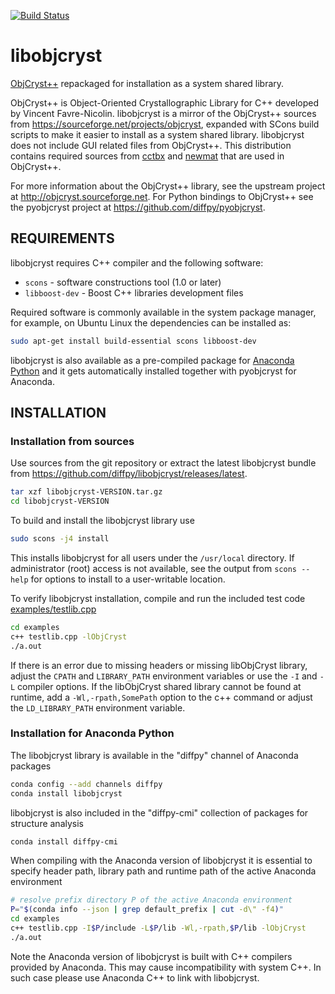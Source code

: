 [![Build Status](https://travis-ci.org/diffpy/libobjcryst.svg?branch=master)](https://travis-ci.org/diffpy/libobjcryst)

# libobjcryst

[ObjCryst++](http://objcryst.sourceforge.net) repackaged
for installation as a system shared library.

ObjCryst++ is Object-Oriented Crystallographic Library for C++ developed
by Vincent Favre-Nicolin.  libobjcryst is a mirror of the
ObjCryst++ sources from https://sourceforge.net/projects/objcryst,
expanded with SCons build scripts to make it easier to install as
a system shared library.  libobjcryst does not include GUI related
files from ObjCryst++.  This distribution contains required
sources from [cctbx](http://cctbx.sourceforge.net/current/) and
[newmat](http://www.robertnz.net/nm_intro.htm) that are used in
ObjCryst++.

For more information about the ObjCryst++ library, see the upstream project at
http://objcryst.sourceforge.net.  For Python bindings to ObjCryst++ see the
pyobjcryst project at https://github.com/diffpy/pyobjcryst.


## REQUIREMENTS

libobjcryst requires C++ compiler and the following software:

* `scons` - software constructions tool (1.0 or later)
* `libboost-dev` - Boost C++ libraries development files

Required software is commonly available in the system package manager,
for example, on Ubuntu Linux the dependencies can be installed as:

```sh
sudo apt-get install build-essential scons libboost-dev
```

libobjcryst is also available as a pre-compiled package for
[Anaconda Python](https://www.anaconda.com/download) and it
gets automatically installed together with pyobjcryst for
Anaconda.


## INSTALLATION

### Installation from sources

Use sources from the git repository or extract the latest libobjcryst
bundle from https://github.com/diffpy/libobjcryst/releases/latest.

```sh
tar xzf libobjcryst-VERSION.tar.gz
cd libobjcryst-VERSION
```

To build and install the libobjcryst library use

```sh
sudo scons -j4 install
```

This installs libobjcryst for all users under the `/usr/local` directory.
If administrator (root) access is not available, see the output from
`scons --help` for options to install to a user-writable location.

To verify libobjcryst installation, compile and run the included
test code [examples/testlib.cpp](examples/testlib.cpp)

```sh
cd examples
c++ testlib.cpp -lObjCryst
./a.out
```

If there is an error due to missing headers or missing libObjCryst
library, adjust the `CPATH` and `LIBRARY_PATH` environment variables or
use the `-I` and `-L` compiler options.  If the libObjCryst shared library
cannot be found at runtime, add a `-Wl,-rpath,SomePath` option to the
c++ command or adjust the `LD_LIBRARY_PATH` environment variable.

### Installation for Anaconda Python

The libobjcryst library is available in the "diffpy" channel of Anaconda
packages

```sh
conda config --add channels diffpy
conda install libobjcryst
```

libobjcryst is also included in the "diffpy-cmi" collection of packages
for structure analysis

```sh
conda install diffpy-cmi
```

When compiling with the Anaconda version of libobjcryst it is essential to
specify header path, library path and runtime path of the active Anaconda
environment

```sh
# resolve prefix directory P of the active Anaconda environment
P="$(conda info --json | grep default_prefix | cut -d\" -f4)"
cd examples
c++ testlib.cpp -I$P/include -L$P/lib -Wl,-rpath,$P/lib -lObjCryst
./a.out
```

Note the Anaconda version of libobjcryst is built with C++ compilers
provided by Anaconda.  This may cause incompatibility with system C++.
In such case please use Anaconda C++ to link with libobjcryst.
